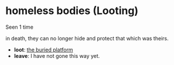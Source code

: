 # homeless bodies (Looting)

Seen 1 time

in death, they can no longer hide and protect that which was theirs.

- **loot**: [the buried platform](the-buried-platform-N7cubv2.md)
- **leave**: I have not gone this way yet.
